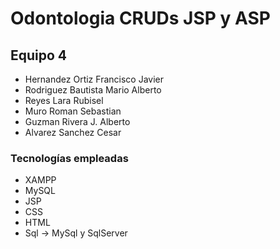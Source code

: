 # Odontologia CRUDs JSP y ASP 

## Equipo 4

- Hernandez Ortiz Francisco Javier
- Rodriguez Bautista Mario Alberto
- Reyes Lara Rubisel
- Muro Roman Sebastian
- Guzman Rivera J. Alberto
- Alvarez Sanchez Cesar

### Tecnologías empleadas

- XAMPP 
- MySQL
- JSP
- CSS
- HTML
- Sql -> MySql y SqlServer
